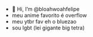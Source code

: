 - 👋 Hi, I’m @bloahwoahfelipe
-  meu  anime favorito é  overflow
- meu  ytbr fav eh o bluezao
- sou lgbt (lei gigante big tetra)
